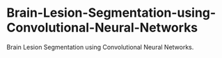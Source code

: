 # Brain-Lesion-Segmentation-using-Convolutional-Neural-Networks
Brain Lesion Segmentation using Convolutional Neural Networks.
